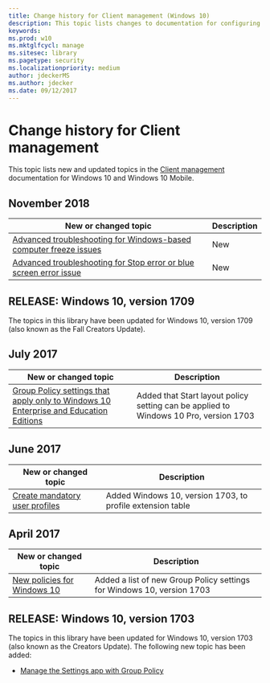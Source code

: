 ```yaml
---
title: Change history for Client management (Windows 10)
description: This topic lists changes to documentation for configuring Windows 10.
keywords: 
ms.prod: w10
ms.mktglfcycl: manage
ms.sitesec: library
ms.pagetype: security
ms.localizationpriority: medium
author: jdeckerMS
ms.author: jdecker
ms.date: 09/12/2017
---
```


# Change history for Client management

This topic lists new and updated topics in the [Client management](index.md) documentation for Windows 10 and Windows 10 Mobile.

## November 2018

New or changed topic | Description
--- | ---
 [Advanced troubleshooting for Windows-based computer freeze issues](troubleshoot-windows-freeze.md) | New
 [Advanced troubleshooting for Stop error or blue screen error issue](troubleshoot-stop-errors.md) | New

## RELEASE: Windows 10, version 1709

The topics in this library have been updated for Windows 10, version 1709 (also known as the Fall Creators Update).


## July 2017 

| New or changed topic | Description |
| --- | --- |
| [Group Policy settings that apply only to Windows 10 Enterprise and Education Editions](group-policies-for-enterprise-and-education-editions.md) | Added that Start layout policy setting can be applied to Windows 10 Pro, version 1703 |

## June 2017

| New or changed topic | Description |
| --- | --- |
| [Create mandatory user profiles](mandatory-user-profile.md) | Added Windows 10, version 1703, to profile extension table |

## April 2017
| New or changed topic | Description |
|----------------------|-------------|
| [New policies for Windows 10](new-policies-for-windows-10.md) | Added a list of new Group Policy settings for Windows 10, version 1703 |

## RELEASE: Windows 10, version 1703

The topics in this library have been updated for Windows 10, version 1703 (also known as the Creators Update). The following new topic has been added:

- [Manage the Settings app with Group Policy](manage-settings-app-with-group-policy.md)
